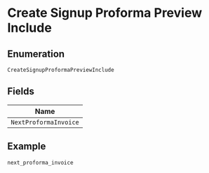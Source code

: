 
# Create Signup Proforma Preview Include

## Enumeration

`CreateSignupProformaPreviewInclude`

## Fields

| Name |
|  --- |
| `NextProformaInvoice` |

## Example

```
next_proforma_invoice
```

